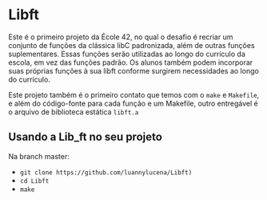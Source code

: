 # Libft

Este é o primeiro projeto da École 42, no qual o desafio é recriar um conjunto de funções da clássica libC padronizada, além de outras funções suplementares. Essas funções serão utilizadas ao longo do currículo da escola, em vez das funções padrão. Os alunos também podem incorporar suas próprias funções à sua libft conforme surgirem necessidades ao longo do currículo.

Este projeto também é o primeiro contato que temos com o `make` e `Makefile`, e além do código-fonte para cada função e um Makefile, outro entregável é o arquivo de biblioteca estática `libft.a`

## Usando a Lib_ft no seu projeto

Na branch master:

- `git clone https://github.com/luannylucena/Libft)`
- `cd Libft`
- `make`
